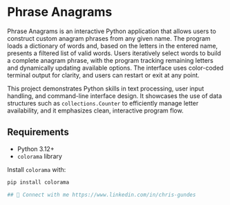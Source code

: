 # Phrase Anagrams

Phrase Anagrams is an interactive Python application that allows users to construct custom anagram phrases from any given name. The program loads a dictionary of words and, based on the letters in the entered name, presents a filtered list of valid words. Users iteratively select words to build a complete anagram phrase, with the program tracking remaining letters and dynamically updating available options. The interface uses color-coded terminal output for clarity, and users can restart or exit at any point.

This project demonstrates Python skills in text processing, user input handling, and command-line interface design. It showcases the use of data structures such as `collections.Counter` to efficiently manage letter availability, and it emphasizes clean, interactive program flow.

## Requirements

- Python 3.12+
- `colorama` library

Install `colorama` with:

```bash
pip install colorama

## 🔗 Connect with me https://www.linkedin.com/in/chris-gundes
